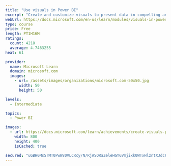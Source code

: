 ```yaml
---
title: "Use visuals in Power BI"
excerpt: "Create and customize visuals to present data in compelling and insightful ways."
webUrl: https://docs.microsoft.com/en-us/learn/modules/visuals-in-power-bi/
type: course
price: Free
length: PT1H16M
ratings:
  count: 4218
  average: 4.7463255
heat: 61

provider:
  name: Microsoft Learn
  domain: microsoft.com
  images:
    - url: /assets/images/organizations/microsoft.com-50x50.jpg
      width: 50
      height: 50

levels:
  - Intermediate

topics:
  - Power BI

images:
  - url: https://docs.microsoft.com/learn/achievements/create-visuals-power-bi-desktop-social.png
    width: 800
    height: 400
    isCached: true

secured: "uGBH0MsSrMT0PwW80VLCRcy/N/RjASORaZeleHGYGVmjixk0WTxHlzntXJdc6noW3O+Ep/eTg08a3H/cIjwI6E9jbzeBi4omJrDG40yWQ6J1YgVhYbjZKjR1kUZFlbgYhqVMC1Kc6oVo09dbl9MAiGjSGIm1bCNMJa/IIkJIYfMW0aLJUvd98MASulMacZWi6DfUOXlKUwkrnFta+hDbJkPQ8GnLguFHcuDuWPS1PnNlaQonBHgkOxH9e8AaCfP67/PCTqbqD8gjkXLF5xmJ/1HW1OeZMhhnkbsmfdwdULK0kGAIARMvbZDe0NOW4my44qxlCp3IJop5feWS7JOf3T9NYEColw6MJhnP6Ashx/leHOxdB7DVPrROMfXJT29U4z1XZN0OAoLNI3Eonlpag67HUncClrH/5c4wv23hvP8=;0b7VcQ3ftPRtFeYQaxkgCw=="
---
```


